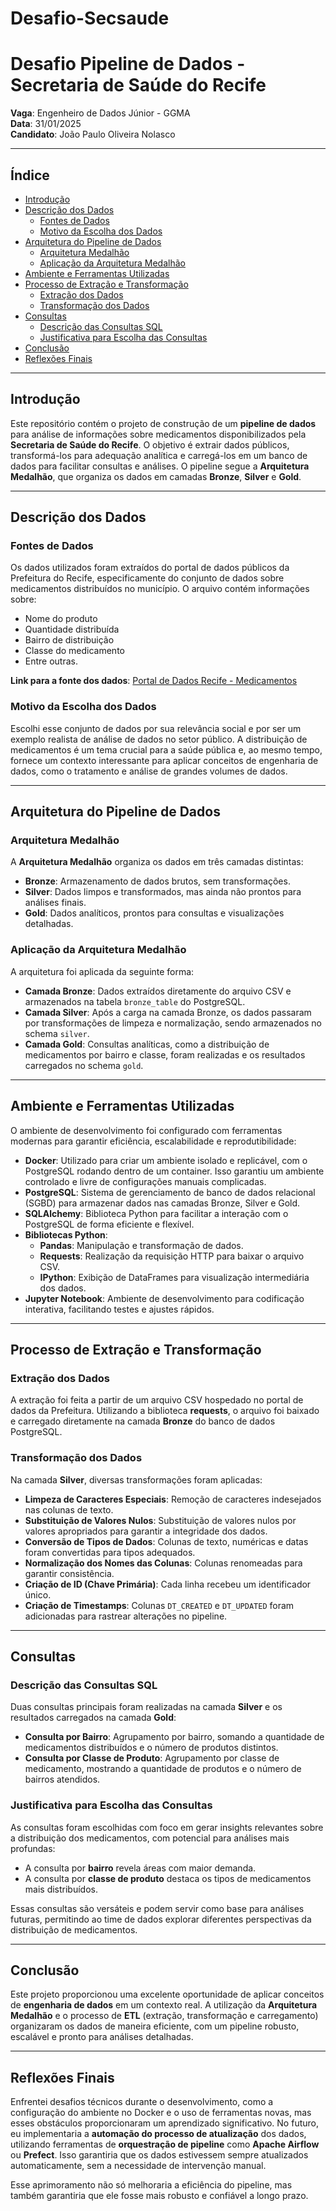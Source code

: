 # Desafio-Secsaude

# Desafio Pipeline de Dados - Secretaria de Saúde do Recife
**Vaga**: Engenheiro de Dados Júnior - GGMA  
**Data**: 31/01/2025  
**Candidato**: João Paulo Oliveira Nolasco

---

## Índice

- [Introdução](#introdução)
- [Descrição dos Dados](#descrição-dos-dados)
  - [Fontes de Dados](#fontes-de-dados)
  - [Motivo da Escolha dos Dados](#motivo-da-escolha-dos-dados)
- [Arquitetura do Pipeline de Dados](#arquitetura-do-pipeline-de-dados)
  - [Arquitetura Medalhão](#arquitetura-medalhão)
  - [Aplicação da Arquitetura Medalhão](#aplicação-da-arquitetura-medalhão)
- [Ambiente e Ferramentas Utilizadas](#ambiente-e-ferramentas-utilizadas)
- [Processo de Extração e Transformação](#processo-de-extração-e-transformação)
  - [Extração dos Dados](#extração-dos-dados)
  - [Transformação dos Dados](#transformação-dos-dados)
- [Consultas](#consultas)
  - [Descrição das Consultas SQL](#descrição-das-consultas-sql)
  - [Justificativa para Escolha das Consultas](#justificativa-para-escolha-das-consultas)
- [Conclusão](#conclusão)
- [Reflexões Finais](#reflexões-finais)

---

## Introdução
Este repositório contém o projeto de construção de um **pipeline de dados** para análise de informações sobre medicamentos disponibilizados pela **Secretaria de Saúde do Recife**. O objetivo é extrair dados públicos, transformá-los para adequação analítica e carregá-los em um banco de dados para facilitar consultas e análises. O pipeline segue a **Arquitetura Medalhão**, que organiza os dados em camadas **Bronze**, **Silver** e **Gold**.

---

## Descrição dos Dados

### Fontes de Dados
Os dados utilizados foram extraídos do portal de dados públicos da Prefeitura do Recife, especificamente do conjunto de dados sobre medicamentos distribuídos no município. O arquivo contém informações sobre:
- Nome do produto
- Quantidade distribuída
- Bairro de distribuição
- Classe do medicamento
- Entre outras.

**Link para a fonte dos dados**: [Portal de Dados Recife - Medicamentos](http://dados.recife.pe.gov.br/dataset/443797b4-5c9c-421c-8509-62eb7e6d2fc9/resource/4c52c602-6b6f-4ca5-bcb9-a64248578058/download/medicamentos.csv)

### Motivo da Escolha dos Dados
Escolhi esse conjunto de dados por sua relevância social e por ser um exemplo realista de análise de dados no setor público. A distribuição de medicamentos é um tema crucial para a saúde pública e, ao mesmo tempo, fornece um contexto interessante para aplicar conceitos de engenharia de dados, como o tratamento e análise de grandes volumes de dados.

---

## Arquitetura do Pipeline de Dados

### Arquitetura Medalhão
A **Arquitetura Medalhão** organiza os dados em três camadas distintas:
- **Bronze**: Armazenamento de dados brutos, sem transformações.
- **Silver**: Dados limpos e transformados, mas ainda não prontos para análises finais.
- **Gold**: Dados analíticos, prontos para consultas e visualizações detalhadas.

### Aplicação da Arquitetura Medalhão
A arquitetura foi aplicada da seguinte forma:
- **Camada Bronze**: Dados extraídos diretamente do arquivo CSV e armazenados na tabela `bronze_table` do PostgreSQL.
- **Camada Silver**: Após a carga na camada Bronze, os dados passaram por transformações de limpeza e normalização, sendo armazenados no schema `silver`.
- **Camada Gold**: Consultas analíticas, como a distribuição de medicamentos por bairro e classe, foram realizadas e os resultados carregados no schema `gold`.

---

## Ambiente e Ferramentas Utilizadas
O ambiente de desenvolvimento foi configurado com ferramentas modernas para garantir eficiência, escalabilidade e reprodutibilidade:

- **Docker**: Utilizado para criar um ambiente isolado e replicável, com o PostgreSQL rodando dentro de um container. Isso garantiu um ambiente controlado e livre de configurações manuais complicadas.
- **PostgreSQL**: Sistema de gerenciamento de banco de dados relacional (SGBD) para armazenar dados nas camadas Bronze, Silver e Gold.
- **SQLAlchemy**: Biblioteca Python para facilitar a interação com o PostgreSQL de forma eficiente e flexível.
- **Bibliotecas Python**:
  - **Pandas**: Manipulação e transformação de dados.
  - **Requests**: Realização da requisição HTTP para baixar o arquivo CSV.
  - **IPython**: Exibição de DataFrames para visualização intermediária dos dados.
- **Jupyter Notebook**: Ambiente de desenvolvimento para codificação interativa, facilitando testes e ajustes rápidos.

---

## Processo de Extração e Transformação

### Extração dos Dados
A extração foi feita a partir de um arquivo CSV hospedado no portal de dados da Prefeitura. Utilizando a biblioteca **requests**, o arquivo foi baixado e carregado diretamente na camada **Bronze** do banco de dados PostgreSQL.

### Transformação dos Dados
Na camada **Silver**, diversas transformações foram aplicadas:
- **Limpeza de Caracteres Especiais**: Remoção de caracteres indesejados nas colunas de texto.
- **Substituição de Valores Nulos**: Substituição de valores nulos por valores apropriados para garantir a integridade dos dados.
- **Conversão de Tipos de Dados**: Colunas de texto, numéricas e datas foram convertidas para tipos adequados.
- **Normalização dos Nomes das Colunas**: Colunas renomeadas para garantir consistência.
- **Criação de ID (Chave Primária)**: Cada linha recebeu um identificador único.
- **Criação de Timestamps**: Colunas `DT_CREATED` e `DT_UPDATED` foram adicionadas para rastrear alterações no pipeline.

---

## Consultas

### Descrição das Consultas SQL
Duas consultas principais foram realizadas na camada **Silver** e os resultados carregados na camada **Gold**:
- **Consulta por Bairro**: Agrupamento por bairro, somando a quantidade de medicamentos distribuídos e o número de produtos distintos.
- **Consulta por Classe de Produto**: Agrupamento por classe de medicamento, mostrando a quantidade de produtos e o número de bairros atendidos.

### Justificativa para Escolha das Consultas
As consultas foram escolhidas com foco em gerar insights relevantes sobre a distribuição dos medicamentos, com potencial para análises mais profundas:
- A consulta por **bairro** revela áreas com maior demanda.
- A consulta por **classe de produto** destaca os tipos de medicamentos mais distribuídos.

Essas consultas são versáteis e podem servir como base para análises futuras, permitindo ao time de dados explorar diferentes perspectivas da distribuição de medicamentos.

---

## Conclusão
Este projeto proporcionou uma excelente oportunidade de aplicar conceitos de **engenharia de dados** em um contexto real. A utilização da **Arquitetura Medalhão** e o processo de **ETL** (extração, transformação e carregamento) organizaram os dados de maneira eficiente, com um pipeline robusto, escalável e pronto para análises detalhadas.

---

## Reflexões Finais
Enfrentei desafios técnicos durante o desenvolvimento, como a configuração do ambiente no Docker e o uso de ferramentas novas, mas esses obstáculos proporcionaram um aprendizado significativo. No futuro, eu implementaria a **automação do processo de atualização** dos dados, utilizando ferramentas de **orquestração de pipeline** como **Apache Airflow** ou **Prefect**. Isso garantiria que os dados estivessem sempre atualizados automaticamente, sem a necessidade de intervenção manual.

Esse aprimoramento não só melhoraria a eficiência do pipeline, mas também garantiria que ele fosse mais robusto e confiável a longo prazo.

